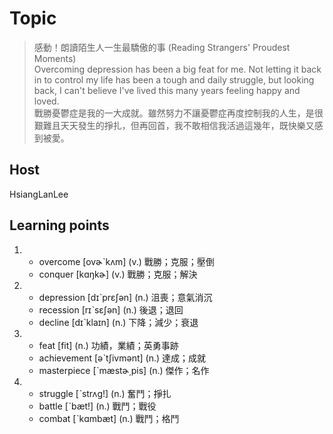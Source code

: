 # Topic

> 感動！朗讀陌生人一生最驕傲的事 (Reading Strangers' Proudest Moments)<br>
> Overcoming depression has been a big feat for me. Not letting it back in to control my life has been a tough and daily struggle, but looking back, I can't believe I've lived this many years feeling happy and loved.<br>
> 戰勝憂鬱症是我的一大成就。雖然努力不讓憂鬱症再度控制我的人生，是很艱難且天天發生的掙扎，但再回首，我不敢相信我活過這幾年，既快樂又感到被愛。<br>


## Host
HsiangLanLee

## Learning points
1.
    * overcome  [ovɚˋkʌm]  (v.)  戰勝；克服；壓倒
    * conquer  [kɑŋkɚ]  (v.)  戰勝；克服；解決

2.
    * depression  [dɪˋprɛʃən]  (n.)  沮喪；意氣消沉
    * recession  [rɪˋsɛʃən]  (n.)  後退；退回
    * decline  [dɪˋklaɪn]  (n.)  下降；減少；衰退

3.
    * feat  [fit]  (n.)  功績，業績；英勇事跡
    * achievement  [əˋtʃivmənt]  (n.)  達成；成就
    * masterpiece  [ˋmæstɚ͵pis]  (n.)  傑作；名作

4.
    * struggle  [ˋstrʌg!]  (n.)  奮鬥；掙扎
    * battle  [ˋbæt!]  (n.)  戰鬥；戰役
    * combat  [ˋkɑmbæt]  (n.)  戰鬥；格鬥